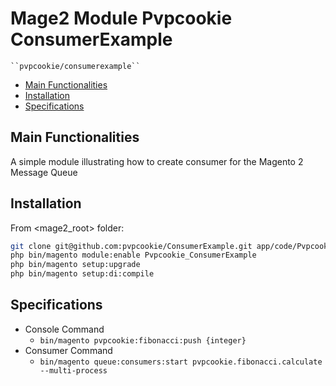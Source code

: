 # Mage2 Module Pvpcookie ConsumerExample

    ``pvpcookie/consumerexample``

 - [Main Functionalities](#markdown-header-main-functionalities)
 - [Installation](#markdown-header-installation)
 - [Specifications](#markdown-header-specifications)


## Main Functionalities
A simple module illustrating how to create consumer for the Magento 2 Message Queue

## Installation

From <mage2_root> folder:
```bash
git clone git@github.com:pvpcookie/ConsumerExample.git app/code/Pvpcookie/ConsumerExample
php bin/magento module:enable Pvpcookie_ConsumerExample
php bin/magento setup:upgrade
php bin/magento setup:di:compile
```

## Specifications

 - Console Command
	- `bin/magento pvpcookie:fibonacci:push {integer}`
 - Consumer Command
    - `bin/magento queue:consumers:start pvpcookie.fibonacci.calculate --multi-process`



